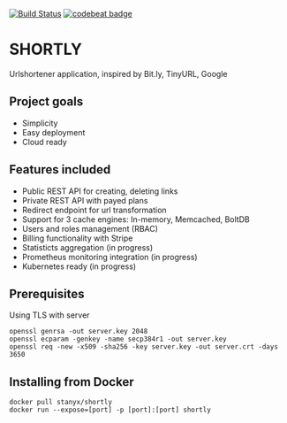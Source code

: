 [![Build Status](https://travis-ci.com/stanyx/shortly.svg?branch=master)](https://travis-ci.com/stanyx/shortly)
[![codebeat badge](https://codebeat.co/badges/311fecd5-7eab-4c56-8edd-780e3aecb7ba)](https://codebeat.co/projects/github-com-stanyx-shortly-master)

# SHORTLY

Urlshortener application, inspired by Bit.ly, TinyURL, Google

## Project goals

 - Simplicity
 - Easy deployment
 - Cloud ready

## Features included

 - Public REST API for creating, deleting links
 - Private REST API with payed plans
 - Redirect endpoint for url transformation
 - Support for 3 cache engines: In-memory, Memcached, BoltDB
 - Users and roles management (RBAC)
 - Billing functionality with Stripe
 - Statisticts aggregation (in progress)
 - Prometheus monitoring integration (in progress)
 - Kubernetes ready (in progress)

## Prerequisites

Using TLS with server

    openssl genrsa -out server.key 2048
    openssl ecparam -genkey -name secp384r1 -out server.key
    openssl req -new -x509 -sha256 -key server.key -out server.crt -days 3650

## Installing from Docker

    docker pull stanyx/shortly
    docker run --expose=[port] -p [port]:[port] shortly